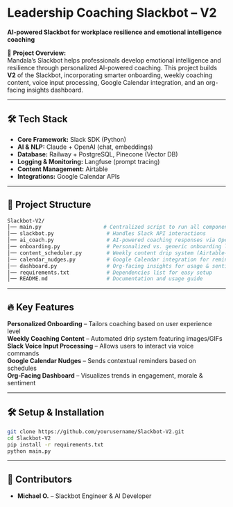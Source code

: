 # Leadership Coaching Slackbot – V2  
**AI-powered Slackbot for workplace resilience and emotional intelligence coaching**  

🚀 **Project Overview:**  
Mandala’s Slackbot helps professionals develop emotional intelligence and resilience through personalized AI-powered coaching. This project builds **V2** of the Slackbot, incorporating smarter onboarding, weekly coaching content, voice input processing, Google Calendar integration, and an org-facing insights dashboard.  

---

## 🛠️ **Tech Stack**  
- **Core Framework:** Slack SDK (Python)  
- **AI & NLP:** Claude + OpenAI (chat, embeddings)  
- **Database:** Railway + PostgreSQL, Pinecone (Vector DB)  
- **Logging & Monitoring:** Langfuse (prompt tracing)  
- **Content Management:** Airtable  
- **Integrations:** Google Calendar APIs  

---

## 📂 **Project Structure**
```bash
Slackbot-V2/
│── main.py                    # Centralized script to run all components
│── slackbot.py                 # Handles Slack API interactions
│── ai_coach.py                 # AI-powered coaching responses via OpenAI/Claude
│── onboarding.py               # Personalized vs. generic onboarding logic
│── content_scheduler.py        # Weekly content drip system (Airtable-powered)
│── calendar_nudges.py          # Google Calendar integration for reminders
│── dashboard.py                # Org-facing insights for usage & sentiment tracking
│── requirements.txt            # Dependencies list for easy setup
│── README.md                   # Documentation and usage guide
```

---

## 🔥 **Key Features**
**Personalized Onboarding** – Tailors coaching based on user experience level  
**Weekly Coaching Content** – Automated drip system featuring images/GIFs  
**Slack Voice Input Processing** – Allows users to interact via voice commands  
**Google Calendar Nudges** – Sends contextual reminders based on schedules  
**Org-Facing Dashboard** – Visualizes trends in engagement, morale & sentiment  

---

## 🛠️ **Setup & Installation**
```bash
git clone https://github.com/yourusername/Slackbot-V2.git
cd Slackbot-V2
pip install -r requirements.txt
python main.py
```

---

## 📢 **Contributors**
- **Michael O.** – Slackbot Engineer & AI Developer  
